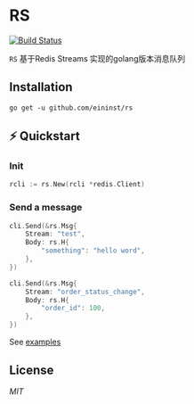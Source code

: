 # RS

[![Build Status](https://travis-ci.org/ivpusic/grpool.svg?branch=master)](https://github.com/infinitasx/easi-go-aws)

`RS` 基于Redis Streams 实现的golang版本消息队列

## Installation
```text
go get -u github.com/eininst/rs
```
## ⚡ Quickstart

### Init

```go
rcli := rs.New(rcli *redis.Client)
```


### Send a message
```go
cli.Send(&rs.Msg{
    Stream: "test",
    Body: rs.H{
        "something": "hello word",
    },
})

cli.Send(&rs.Msg{
    Stream: "order_status_change",
    Body: rs.H{
        "order_id": 100,
    },
})
```

See [examples](/examples)

## License
*MIT*
